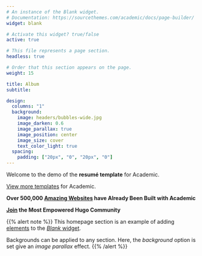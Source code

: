 ```yaml
---
# An instance of the Blank widget.
# Documentation: https://sourcethemes.com/academic/docs/page-builder/
widget: blank

# Activate this widget? true/false
active: true

# This file represents a page section.
headless: true

# Order that this section appears on the page.
weight: 15

title: Album
subtitle:

design:
  columns: "1"
  background:
    image: headers/bubbles-wide.jpg
    image_darken: 0.6
    image_parallax: true
    image_position: center
    image_size: cover
    text_color_light: true
  spacing:
    padding: ["20px", "0", "20px", "0"]
---
```


Welcome to the demo of the **resumé template** for Academic.

[View more templates](https://sourcethemes.com/academic/templates/) for Academic.

**Over 500,000 [Amazing Websites](https://sourcethemes.com/academic/) have Already Been Built with Academic**

**[Join](https://sourcethemes.com/academic/docs/install/) the Most Empowered Hugo Community**

{{% alert note %}}
This homepage section is an example of adding [elements](https://sourcethemes.com/academic/docs/writing-markdown-latex/) to the [*Blank* widget](https://sourcethemes.com/academic/docs/widgets/).

Backgrounds can be applied to any section. Here, the *background* option is set give an *image parallax* effect.
{{% /alert %}}
